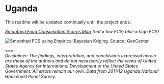 Uganda
======
This readme will be updated continually until the project ends.  
  
*[Smoothed Food Consumption Scores Map][1] (red = low FCS; blue = high FCS)*
<p><img src="https://cloud.githubusercontent.com/assets/5873344/6397200/27cba878-bdb1-11e4-98a0-d36f2b9cc81e.png" alt="Smoothed FCS using Empirical Bayesian Kriging. Source: GeoCenter" align="middle"></p>

===  
*Disclaimer: The findings, interpretation, and conclusions expressed herein are those of the authors and do not necessarily reflect the views of United States Agency for International Development or the United States Government. All errors remain our own. Data from 2011/12 Uganda National Household Panel Survey.*  

[1]: http://arcg.is/1G000Xb  
